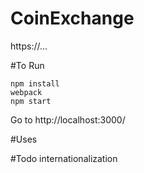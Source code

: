 # CoinExchange

https://...


#To Run
```  
npm install  
webpack   
npm start  
```
Go to http://localhost:3000/

#Uses


#Todo
internationalization
